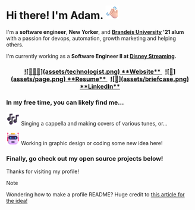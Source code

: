 # **Hi there! I'm Adam.**  ![👋](assets/wave.png)

I'm a **software engineer**, **New Yorker**, and **<a href="http://brandeis.edu">Brandeis University</a> '21 alum** with a passion for devops, automation, growth marketing and helping others. 
 
I'm currently working as a **Software Engineer II at <a href="https://www.disneystreaming.com/">Disney Streaming</a>.**

<h3><p align="center">
    <a href="https://adamfleishaker.com/">
        ![👨🏻‍💻](assets/technologist.png) **Website**
    </a>&nbsp;
    <a href="http://adamfleishaker.com/assets/resume.pdf">
        ![📄](assets/page.png) **Resume**
    </a>&nbsp;
    <a href="https://www.linkedin.com/in/adamfleishaker/">
        ![💼](assets/briefcase.png) **LinkedIn**
    </a>
</p></h3>

### In my free time, you can likely find me...

![🎶](assets/music.png) Singing a cappella and making covers of various tunes, or...</p>
![🤖](assets/robot.png) Working in graphic design or coding some new idea here!</p>


### Finally, go check out my open source projects below! 
Thanks for visiting my profile!

<p align="right">

> [!NOTE]
> Wondering how to make a profile README? Huge credit to <a
href="https://www.aboutmonica.com/blog/how-to-create-a-github-profile-readme">this article for the idea!</a>

</p>
